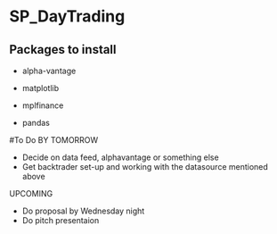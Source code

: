 # SP_DayTrading

Packages to install
---------------------------
- alpha-vantage

- matplotlib

- mplfinance

- pandas



#To Do
BY TOMORROW
- Decide on data feed, alphavantage or something else
- Get backtrader set-up and working with the datasource mentioned above

UPCOMING
- Do proposal by Wednesday night
- Do pitch presentaion